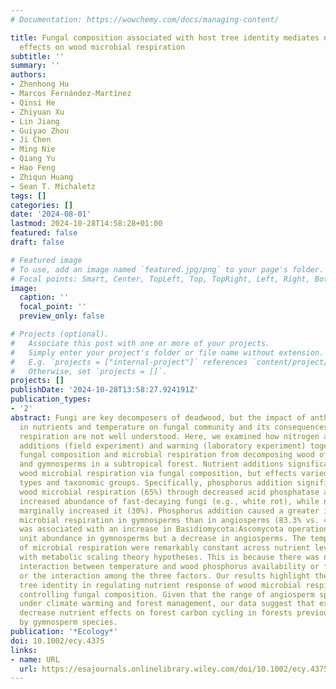 ```yaml
---
# Documentation: https://wowchemy.com/docs/managing-content/

title: Fungal composition associated with host tree identity mediates nutrient addition
  effects on wood microbial respiration
subtitle: ''
summary: ''
authors:
- Zhenhong Hu
- Marcos Fernández‐Martínez
- Qinsi He
- Zhiyuan Xu
- Lin Jiang
- Guiyao Zhou
- Ji Chen
- Ming Nie
- Qiang Yu
- Hao Feng
- Zhiqun Huang
- Sean T. Michaletz
tags: []
categories: []
date: '2024-08-01'
lastmod: 2024-10-28T14:58:28+01:00
featured: false
draft: false

# Featured image
# To use, add an image named `featured.jpg/png` to your page's folder.
# Focal points: Smart, Center, TopLeft, Top, TopRight, Left, Right, BottomLeft, Bottom, BottomRight.
image:
  caption: ''
  focal_point: ''
  preview_only: false

# Projects (optional).
#   Associate this post with one or more of your projects.
#   Simply enter your project's folder or file name without extension.
#   E.g. `projects = ["internal-project"]` references `content/project/deep-learning/index.md`.
#   Otherwise, set `projects = []`.
projects: []
publishDate: '2024-10-28T13:58:27.924191Z'
publication_types:
- '2'
abstract: Fungi are key decomposers of deadwood, but the impact of anthropogenic changes
  in nutrients and temperature on fungal community and its consequences for wood microbial
  respiration are not well understood. Here, we examined how nitrogen and phosphorus
  additions (field experiment) and warming (laboratory experiment) together influence
  fungal composition and microbial respiration from decomposing wood of angiosperms
  and gymnosperms in a subtropical forest. Nutrient additions significantly increased
  wood microbial respiration via fungal composition, but effects varied with nutrient
  types and taxonomic groups. Specifically, phosphorus addition significantly increased
  wood microbial respiration (65%) through decreased acid phosphatase activity and
  increased abundance of fast‐decaying fungi (e.g., white rot), while nitrogen addition
  marginally increased it (30%). Phosphorus addition caused a greater increase in
  microbial respiration in gymnosperms than in angiosperms (83.3% vs. 46.9%), which
  was associated with an increase in Basidiomycota:Ascomycota operational taxonomic
  unit abundance in gymnosperms but a decrease in angiosperms. The temperature dependencies
  of microbial respiration were remarkably constant across nutrient levels, consistent
  with metabolic scaling theory hypotheses. This is because there was no significant
  interaction between temperature and wood phosphorus availability or fungal composition,
  or the interaction among the three factors. Our results highlight the key role of
  tree identity in regulating nutrient response of wood microbial respiration through
  controlling fungal composition. Given that the range of angiosperm species may expand
  under climate warming and forest management, our data suggest that expansion will
  decrease nutrient effects on forest carbon cycling in forests previously dominated
  by gymnosperm species.
publication: '*Ecology*'
doi: 10.1002/ecy.4375
links:
- name: URL
  url: https://esajournals.onlinelibrary.wiley.com/doi/10.1002/ecy.4375
---
```

